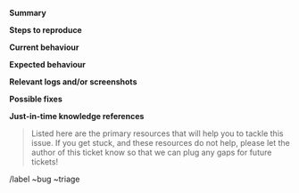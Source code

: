 **Summary**

**Steps to reproduce**

**Current behaviour**

**Expected behaviour**

**Relevant logs and/or screenshots**

**Possible fixes**

**Just-in-time knowledge references**

> Listed here are the primary resources that will help you to tackle this issue. If you get stuck, and these resources do not help, please let the author of this ticket know so that we can plug any gaps for future tickets!

/label ~bug ~triage
